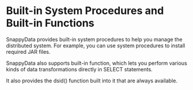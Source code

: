 # Built-in System Procedures and Built-in Functions

SnappyData provides built-in system procedures to help you manage the distributed system. For example, you can use system procedures to install required JAR files.

SnappyData also supports built-in function, which lets you perform various kinds of data transformations directly in SELECT statements.

It also provides the dsid() function built into it that are always available. 
<!--
!!! Note
	If you enable SQL authorization, you must use the [GRANT](/reference/sql_reference/grant.md) command to grant normal users permission to use these procedures. 
	
The following built-in procedures are available:

* [SYS.DUMP_STACKS](dump-stacks.md)

* [SYS.REBALANCE_ALL_BUCKETS](rebalance-all-buckets.md)

* [SYS.SET_CRITICAL_HEAP_PERCENTAGE](set_critical_heap_percentage.md)

* [SYS.SET_TRACE_FLAG](set-trace-flag.md)

The following built-in function is available:

* [DSID](dsid.md)
